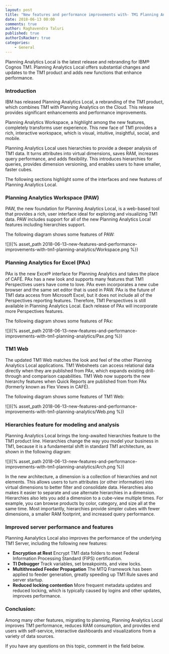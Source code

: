 ```yaml
---
layout: post
title: "New features and performance improvements with- TM1 Planning Analytics"
date: 2018-06-13 00:00
comments: true
author: Raghavendra Taluri
published: true
authorIsRacker: true
categories:
    - General
---
```


Planning Analytics Local is the latest release and rebranding for IBM&reg;
Cognos TM1. Planning Analytics Local offers substantial changes and updates to
the TM1 product and adds new functions that enhance performance.

<!-- more -->

### Introduction

IBM has released Planning Analytics Local, a rebranding of the  TM1 product,
which combines TM1 with Planning Analytics on the Cloud. This release provides
significant enhancements and performance improvements.

Planning Analytics Workspace, a highlight among the new features, completely
transforms user experience. This new face of TM1 provides a rich, interactive
workspace, which is visual, intuitive, insightful, social, and mobile.

Planning Analytics Local uses hierarchies to provide a deeper analysis of TM1
data. It turns attributes into virtual dimensions, saves RAM, increases query
performance, and adds flexibility. This introduces hierarchies for queries,
provides dimension versioning, and enables users to have smaller, faster cubes.

The following sections highlight some of the interfaces and new features of
Planning Analytics Local.

### Planning Analytics Workspace (PAW)

PAW, the new foundation for Planning Analytics Local, is a web-based tool that
provides a rich, user interface ideal for exploring and visualizing TM1 data.
PAW includes support for all of the new Planning Analytics Local features
including hierarchies support.

The following diagram shows some features of PAW:

![]({% asset_path 2018-06-13-new-features-and-performance-improvements-with-tm1-planning-analytics/Workspace.png %})

### Planning Analytics for Excel (PAx)

PAx is the new Excel&reg; interface for Planning Analytics and takes the place of
CAFÉ. PAx has a new look and supports many features that TM1 Perspectives users
have come to love. PAx even incorporates a new cube browser and the same set
editor that is used in PAW. PAx is the future of TM1 data access from Microsoft
Excel, but it does not include all of the Perspectives reporting features.
Therefore, TM1 Perspectives is still available in Planning Analytics Local.
Each release of PAx will incorporate more Perspectives features.

The following diagram shows some features of PAx:

![]({% asset_path 2018-06-13-new-features-and-performance-improvements-with-tm1-planning-analytics/Pax.png %})

### TM1 Web

The updated TM1 Web matches the look and feel of the other Planning Analytics
Local applications. TM1 Websheets can access relational data directly when they
are published from PAx, which expands existing drill-through and comparison
capabilities. TM1 Web now supports the new hierarchy features when Quick Reports
are published from from PAx (formerly known as Flex Views in CAFÉ).

The following diagram shows some features of TM1 Web:

![]({% asset_path 2018-06-13-new-features-and-performance-improvements-with-tm1-planning-analytics/Web.png %})

### Hierarchies feature for modeling and analysis

Planning Analytics Local brings the long-awaited hierarchies feature to the TM1
product line. Hierarchies change the way you model your business in TM1, because
it is a fundamental shift in standard TM1 architecture, as shown in the following
diagram:

![]({% asset_path 2018-06-13-new-features-and-performance-improvements-with-tm1-planning-analytics/Arch.png %})

In the new architecture, a dimension is a collection of hierarchies and not
elements. This allows users to turn attributes (or other information) into
virtual dimensions to better filter and consolidate data. Hierarchies also makes
it easier to separate and use alternate hierarchies in a dimension. Hierarchies
also lets you add a dimension to a cube-view multiple times. For example, you
can browse products by color, category, and size all at the same time. Most
importantly, hierarchies provide simpler cubes with fewer dimensions, a smaller
RAM footprint, and increased query performance.

### Improved server performance and features

Planning Aanalytics Local also improves the performance of the underlying TM1
Server, including the following new features:

-	**Encryption at Rest** Encrypt TM1 data folders to meet Federal Information
   Processing Standard (FIPS)  certification.
-	**TI Debugger** Track variables, set breakpoints, and view locks.
-	**Multithreaded Feeder Propagation** The MTQ Framework has been applied to
   feeder generation, greatly speeding up TM1 Rule saves and server startup.
-	**Reduced locking contention** More frequent metadata updates and reduced
   locking, which is typically caused by logins and other updates, improves
   performance.


### Conclusion:

Among many other features, migrating to planning, Planning Analytics Local
improves TM1 performance, reduces RAM consumption, and provides end users with
self-service, interactive dashboards and visualizations from a variety of data
sources.

If you have any questions on this topic, comment in the field below.

